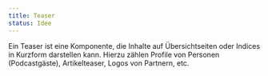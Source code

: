 ```yaml
---
title: Teaser
status: Idee
---
```

Ein Teaser ist eine Komponente, die Inhalte auf Übersichtseiten oder Indices in Kurzform darstellen kann. 
Hierzu zählen Profile von Personen (Podcastgäste), Artikelteaser, Logos von Partnern, etc.
